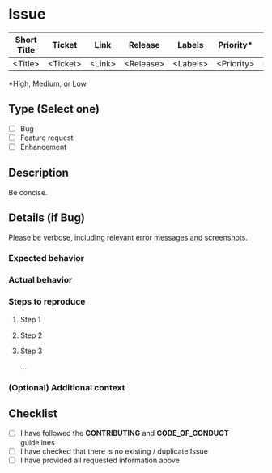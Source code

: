 # Issue

| Short Title | Ticket | Link | Release | Labels | Priority* | Assignees |
|:-:|:-:|:-:|:-:|:-:|:-:|:-:|
|\<Title\>|\<Ticket\>|\<Link\>|\<Release\>|\<Labels\>|\<Priority\>|\<Assignees\>|

*High, Medium, or Low

## Type (Select one)

* [ ] Bug
* [ ] Feature request
* [ ] Enhancement

## Description

Be concise.

## Details (if Bug)

Please be verbose, including relevant error messages and screenshots.

### Expected behavior

### Actual behavior

### Steps to reproduce

1. Step 1
2. Step 2
3. Step 3

   ...

### (Optional) Additional context

## Checklist

* [ ] I have followed the **CONTRIBUTING** and **CODE_OF_CONDUCT** guidelines
* [ ] I have checked that there is no existing / duplicate Issue
* [ ] I have provided all requested information above
